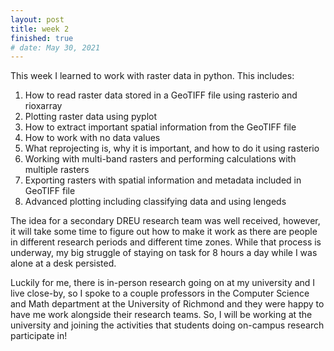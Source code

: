 ```yaml
---
layout: post
title: week 2
finished: true
# date: May 30, 2021
---
```


This week I learned to work with raster data in python. This includes:
1. How to read raster data stored in a GeoTIFF file using rasterio and rioxarray
2. Plotting raster data using pyplot
3. How to extract important spatial information from the GeoTIFF file
4. How to work with no data values
5. What reprojecting is, why it is important, and how to do it using rasterio
6. Working with multi-band rasters and performing calculations with multiple rasters
7. Exporting rasters with spatial information and metadata included in GeoTIFF file
8. Advanced plotting including classifying data and using lengeds

The idea for a secondary DREU research team was well received, however, it will take some time to figure out how to make it work as there are people in different research periods and different time zones. While that process is underway, my big struggle of staying on task for 8 hours a day while I was alone at a desk persisted.

Luckily for me, there is in-person research going on at my university and I live close-by, so I spoke to a couple professors in the Computer Science and Math department at the University of Richmond and they were happy to have me work alongside their research teams. So, I will be working at the university and joining the activities that students doing on-campus research participate in!
